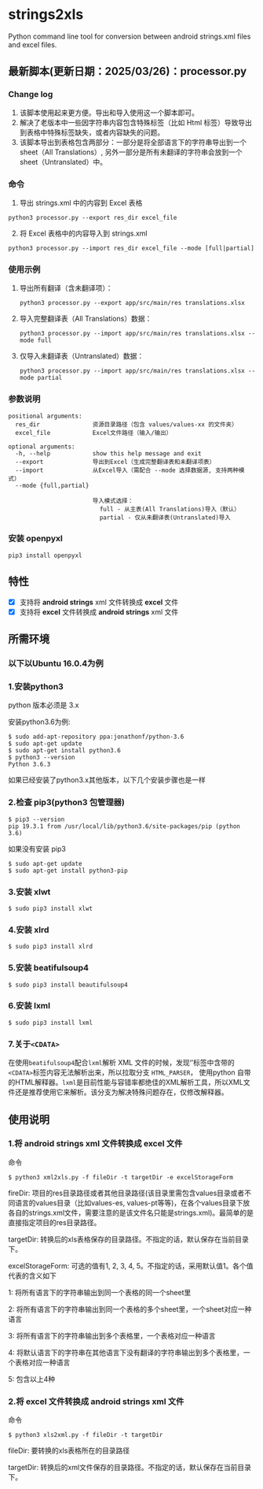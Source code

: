 # strings2xls
Python command line tool for conversion between android strings.xml files and excel files.

## 最新脚本(更新日期：2025/03/26)：processor.py

### Change log
1. 该脚本使用起来更方便。导出和导入使用这一个脚本即可。
2. 解决了老版本中一些因字符串内容包含特殊标签（比如 Html 标签）导致导出到表格中特殊标签缺失，或者内容缺失的问题。
3. 该脚本导出到表格包含两部分：一部分是将全部语言下的字符串导出到一个 sheet（All Translations）, 另外一部分是所有未翻译的字符串会放到一个 sheet（Untranslated）中。

### 命令
1. 导出 strings.xml 中的内容到 Excel 表格
```
python3 processor.py --export res_dir excel_file
```
2. 将 Excel 表格中的内容导入到 strings.xml
```
python3 processor.py --import res_dir excel_file --mode [full|partial]
```
### 使用示例
1. 导出所有翻译（含未翻译项）：
   ```
   python3 processor.py --export app/src/main/res translations.xlsx
   ```

2. 导入完整翻译表（All Translations）数据：
   ```
   python3 processor.py --import app/src/main/res translations.xlsx --mode full
   ```

3. 仅导入未翻译表（Untranslated）数据：
   ```
   python3 processor.py --import app/src/main/res translations.xlsx --mode partial
   ```
   

### 参数说明
```
positional arguments:
  res_dir               资源目录路径（包含 values/values-xx 的文件夹）
  excel_file            Excel文件路径（输入/输出）

optional arguments:
  -h, --help            show this help message and exit
  --export              导出到Excel（生成完整翻译表和未翻译项表）
  --import              从Excel导入（需配合 --mode 选择数据源, 支持两种模式）
  --mode {full,partial}
                        
                        导入模式选择：                      
                          full - 从主表(All Translations)导入（默认）
                          partial - 仅从未翻译表(Untranslated)导入
```                          


### 安装 openpyxl
```
pip3 install openpyxl
```

## 特性

- [x] 支持将 **android strings** xml 文件转换成 **excel** 文件
- [x] 支持将 **excel** 文件转换成 **android strings** xml 文件

## 所需环境

### 以下以Ubuntu 16.0.4为例

### 1.安装python3

python 版本必须是 3.x

安装python3.6为例:
```
$ sudo add-apt-repository ppa:jonathonf/python-3.6
$ sudo apt-get update
$ sudo apt-get install python3.6
$ python3 --version
Python 3.6.3
```
如果已经安装了python3.x其他版本，以下几个安装步骤也是一样

### 2.检查 pip3(python3 包管理器)

```
$ pip3 --version
pip 19.3.1 from /usr/local/lib/python3.6/site-packages/pip (python 3.6)
```

如果没有安装 pip3

```
$ sudo apt-get update
$ sudo apt-get install python3-pip
```

### 3.安装 xlwt

```
$ sudo pip3 install xlwt
```

### 4.安装 xlrd

```
$ sudo pip3 install xlrd
```

### 5.安装 beatifulsoup4

```
$ sudo pip3 install beautifulsoup4
```
### 6.安装 lxml

```
$ sudo pip3 install lxml
```

### 7.关于```<CDATA>```

在使用```beatifulsoup4```配合```lxml```解析 XML 文件的时候，发现‘<Data>’标签中含带的```<CDATA>```标签内容无法解析出来，所以拉取分支 ```HTML_PARSER```，
使用python 自带的HTML解释器。```lxml```是目前性能与容错率都绝佳的XML解析工具，所以XML文件还是推荐使用它来解析。该分支为解决特殊问题存在，仅修改解释器。

## 使用说明
### 1.将 **android strings** xml 文件转换成 **excel** 文件

命令
```
$ python3 xml2xls.py -f fileDir -t targetDir -e excelStorageForm
```
fireDir: 项目的res目录路径或者其他目录路径(该目录里需包含values目录或者不同语言的values目录（比如values-es, values-pt等等)，在各个values目录下放各自的strings.xml文件，需要注意的是该文件名只能是strings.xml)。最简单的是直接指定项目的res目录路径。

targetDir: 转换后的xls表格保存的目录路径。不指定的话，默认保存在当前目录下。

excelStorageForm: 可选的值有1, 2, 3, 4, 5。不指定的话，采用默认值1。各个值代表的含义如下

1: 将所有语言下的字符串输出到同一个表格的同一个sheet里

2: 将所有语言下的字符串输出到同一个表格的多个sheet里，一个sheet对应一种语言

3: 将所有语言下的字符串输出到多个表格里，一个表格对应一种语言

4: 将默认语言下的字符串在其他语言下没有翻译的字符串输出到多个表格里，一个表格对应一种语言

5: 包含以上4种


### 2.将 **excel** 文件转换成 **android strings** xml 文件

命令
```
$ python3 xls2xml.py -f fileDir -t targetDir
```
fileDir: 要转换的xls表格所在的目录路径

targetDir: 转换后的xml文件保存的目录路径。不指定的话，默认保存在当前目录下。

